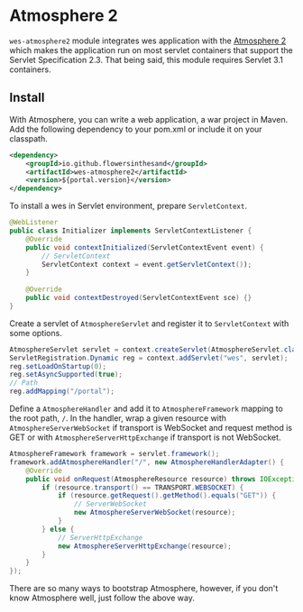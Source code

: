 # Atmosphere 2
`wes-atmosphere2` module integrates wes application with the [Atmosphere 2](https://github.com/atmosphere/atmosphere/) which makes the application run on most servlet containers that support the Servlet Specification 2.3. That being said, this module requires Servlet 3.1 containers.

## Install
With Atmosphere, you can write a web application, a war project in Maven. Add the following dependency to your pom.xml or include it on your classpath.

```xml
<dependency>
    <groupId>io.github.flowersinthesand</groupId>
    <artifactId>wes-atmosphere2</artifactId>
    <version>${portal.version}</version>
</dependency>
```

To install a wes in Servlet environment, prepare `ServletContext`.
```java
@WebListener
public class Initializer implements ServletContextListener {
    @Override
    public void contextInitialized(ServletContextEvent event) {
        // ServletContext
        ServletContext context = event.getServletContext());
    }
    
    @Override
    public void contextDestroyed(ServletContextEvent sce) {}
}

```

Create a servlet of `AtmosphereServlet` and register it to `ServletContext` with some options.

```java
AtmosphereServlet servlet = context.createServlet(AtmosphereServlet.class);
ServletRegistration.Dynamic reg = context.addServlet("wes", servlet);
reg.setLoadOnStartup(0);
reg.setAsyncSupported(true);
// Path
reg.addMapping("/portal");
```

Define a `AtmosphereHandler` and add it to `AtmosphereFramework` mapping to the root path, `/`. In the handler, wrap a given resource with `AtmosphereServerWebSocket` if transport is WebSocket and request method is GET or with `AtmosphereServerHttpExchange` if transport is not WebSocket.

```java
AtmosphereFramework framework = servlet.framework();
framework.addAtmosphereHandler("/", new AtmosphereHandlerAdapter() {
    @Override
    public void onRequest(AtmosphereResource resource) throws IOException {
        if (resource.transport() == TRANSPORT.WEBSOCKET) {
            if (resource.getRequest().getMethod().equals("GET")) {
                // ServerWebSocket
                new AtmosphereServerWebSocket(resource);
            }
        } else {
            // ServerHttpExchange
            new AtmosphereServerHttpExchange(resource);
        }
    }
});
```

There are so many ways to bootstrap Atmosphere, however, if you don't know Atmosphere well, just follow the above way. 